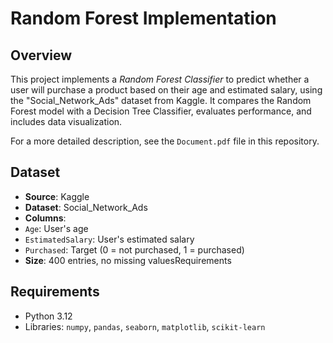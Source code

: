 # Random Forest Implementation
## Overview
This project implements a *Random Forest Classifier* to predict whether a user will purchase a product based on their age and estimated salary, using the "Social_Network_Ads" dataset from Kaggle. It compares the Random Forest model with a Decision Tree Classifier, evaluates performance, and includes data visualization.

For a more detailed description, see the `Document.pdf` file in this repository.

## Dataset
- **Source**: Kaggle
- **Dataset**: Social_Network_Ads
- **Columns**:
- `Age`: User's age
- `EstimatedSalary`: User's estimated salary
- `Purchased`: Target (0 = not purchased, 1 = purchased)
- **Size**: 400 entries, no missing valuesRequirements

## Requirements
- Python 3.12
- Libraries: `numpy`, `pandas`, `seaborn`, `matplotlib`, `scikit-learn`
